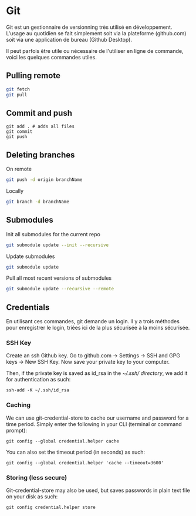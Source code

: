 # Git

Git est un gestionnaire de versionning très utilisé en développement. L'usage au quotidien se fait simplement soit via la plateforme (github.com) soit via une application de bureau (Github Desktop).

Il peut parfois être utile ou nécessaire de l'utiliser en ligne de commande, voici les quelques commandes utiles.

## Pulling remote

```bash
git fetch
git pull
```

## Commit and push

```
git add . # adds all files
git commit
git push
```

## Deleting branches

On remote

```bash
git push -d origin branchName
```

Locally

```bash
git branch -d branchName
```

## Submodules

Init all submodules for the current repo

```bash
git submodule update --init --recursive
```

Update submodules

```bash
git submodule update
```

Pull all most recent versions of submodules

```bash
git submodule update --recursive --remote
```

## Credentials

En utilisant ces commandes, git demande un login. Il y a trois méthodes pour enregistrer le login, triées ici de la plus sécurisée à la moins sécurisée.

### SSH Key

Create an ssh Github key. Go to github.com -> Settings -> SSH and GPG keys -> New SSH Key. Now save your private key to your computer.

Then, if the private key is saved as id_rsa in the *~/.ssh/ directory*, we add it for authentication as such:

`ssh-add -K ~/.ssh/id_rsa`

### Caching

We can use git-credential-store to cache our username and password for a time period. Simply enter the following in your CLI (terminal or command prompt):

`git config --global credential.helper cache`

You can also set the timeout period (in seconds) as such:

`git config --global credential.helper 'cache --timeout=3600'`


### Storing (less secure)

Git-credential-store may also be used, but saves passwords in plain text file on your disk as such:

`git config credential.helper store`

